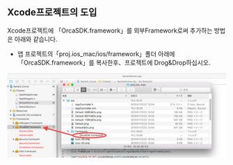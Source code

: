 ## Xcode프로젝트의 도입

Xcode프로젝트에 「OrcaSDK.framework」를 외부Framework로써 추가하는 방법은 아래와 같습니다.

* 앱 프로젝트의「proj.ios_mac/ios/framework」폴더 아래에「OrcaSDK.framework」를 복사한후、프로젝트에 Drog&Drop하십시오.

![integration01](./img01.png)
